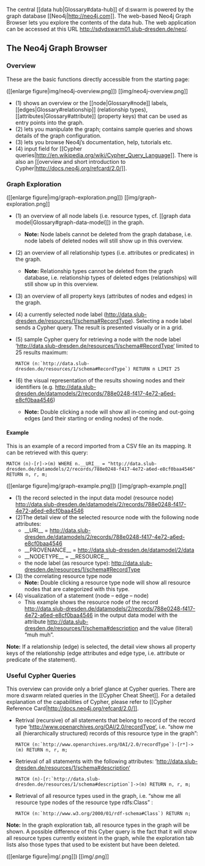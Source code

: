 The central [[data hub|Glossary#data-hub]] of d:swarm is powered by the graph database [[Neo4j|http://neo4j.com]]. The web-based Neo4j Graph Browser lets you explore the contents of the data hub. The web application can be accessed at this URL http://sdvdswarm01.slub-dresden.de/neo/.

## The Neo4j Graph Browser

### Overview

These are the basic functions directly accessible from the starting page:

([[enlarge figure|img/neo4j-overview.png]])
[[img/neo4j-overview.png]]

* (1) shows an overview or the [[node|Glossary#node]] labels, [[edges|Glossary#relationship]] (relationship types), [[attributes|Glossary#attribute]] (property keys) that can be used as entry points into the graph.
* (2) lets you manipulate the graph; contains sample queries and shows details of the graph configuration.
* (3) lets you browse Neo4j’s documentation, help, tutorials etc.
* (4) input field for [[Cypher queries|http://en.wikipedia.org/wiki/Cypher_Query_Language]]. There is also an [[overview and short introduction to Cypher|http://docs.neo4j.org/refcard/2.0/]].


### Graph Exploration

([[enlarge figure|img/graph-exploration.png]])
[[img/graph-exploration.png]]

* (1) an overview of all node labels (i.e. resource types, cf. [[graph data model|Glossary#graph-data-model]]) in the graph.
  * __Note:__ Node labels cannot be deleted from the graph database, i.e. node labels of deleted nodes will still show up in this overview.
* (2) an overview of all relationship types (i.e. attributes or predicates) in the graph.
  * __Note:__ Relationship types cannot be deleted from the graph database, i.e. relationship types of deleted edges (relationships) will still show up in this overview.
* (3) an overview of all property keys (attributes of nodes and edges) in the graph.
* (4) a currently selected node label (http://data.slub-dresden.de/resources/1/schema#RecordType). Selecting a node label sends a Cypher query. The result is presented visually or in a grid.
* (5) sample Cypher query for retrieving a node with the node label ‘http://data.slub-dresden.de/resources/1/schema#RecordType‘ limited to 25 results maximum:
    
    ``MATCH (n:`http://data.slub-dresden.de/resources/1/schema#RecordType`) RETURN n LIMIT 25``
* (6) the visual representation of the results showing nodes and their identifiers (e.g. http://data.slub-dresden.de/datamodels/2/records/788e0248-f417-4e72-a6ed-e8cf0baa4546)
  * __Note:__  Double clicking a node will show all in-coming and out-going edges (and their starting or ending nodes) of the node.


#### Example

This is an example of a record imported from a CSV file an its mapping. It can be retrieved with this query:

    MATCH (n)-[r]->(m) WHERE n.__URI__ = "http://data.slub-dresden.de/datamodels/2/records/788e0248-f417-4e72-a6ed-e8cf0baa4546" RETURN n, r, m;

([[enlarge figure|img/graph-example.png]])
[[img/graph-example.png]]

* (1) the record selected in the input data model (resource node) http://data.slub-dresden.de/datamodels/2/records/788e0248-f417-4e72-a6ed-e8cf0baa4546
* (2)The detail view of the selected resource node with the following node attributes:
  * \_\_URI\_\_ = http://data.slub-dresden.de/datamodels/2/records/788e0248-f417-4e72-a6ed-e8cf0baa4546
  * \_\_PROVENANCE\_\_ = http://data.slub-dresden.de/datamodel/2/data
  * \_\_NODETYPE\_\_ = \_\_RESOURCE\_\_
  * the node label (as resource type): http://data.slub-dresden.de/resources/1/schema#RecordType
* (3) the correlating resource type node
  * __Note:__ Double clicking a resource type node will show all resource nodes that are categorized with this type.
* (4) visualization of a statement (node – edge – node)
  * This example shows the resource node of the record http://data.slub-dresden.de/datamodels/2/records/788e0248-f417-4e72-a6ed-e8cf0baa4546 in the output data model with the attribute  http://data.slub-dresden.de/resources/1/schema#description and the value (literal) “muh muh”. 

__Note:__ If a relationship (edge) is selected, the detail view shows all property keys of the relationship (edge attributes and edge type, i.e. attribute or predicate of the statement).


### Useful Cypher Queries

This overview can provide only a brief glance at Cypher queries. There are more d:swarm related queries in the [[Cypher Cheat Sheet]]. For a detailed explanation of the capabilities of Cypher, please refer to [[Cypher Reference Card|http://docs.neo4j.org/refcard/2.0/]].

* Retrival (recursive) of all statements that belong to record of the record type ‘http://www.openarchives.org/OAI/2.0/recordType‘, i.e. “show me all (hierarchically structured) records of this resource type in the graph”:

    ``MATCH (n:`http://www.openarchives.org/OAI/2.0/recordType`)-[r*]->(m) RETURN n, r, m;``

* Retrieval of all statements with the following attributes: ‘http://data.slub-dresden.de/resources/1/schema#description‘

    ``MATCH (n)-[r:`http://data.slub-dresden.de/resources/1/schema#description`]->(m) RETURN n, r, m;``

* Retrieval of all resource types used in the graph, i.e. “show me all resource type nodes of the resource type rdfs:Class” :

    ``MATCH (n:`http://www.w3.org/2000/01/rdf-schema#Class`) RETURN n;``

__Note:__ In the graph exploration tab, all resource types in the graph will be shown. A possible difference of this Cyber query is the fact that it will show all resource types currently existent in the graph, while the exploration tab lists also those types that used to be existent but have been deleted.


([[enlarge figure|img/.png]])
[[img/.png]]